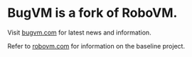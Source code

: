 # BugVM is a fork of RoboVM.

Visit [bugvm.com](http://bugvm.com) for latest news and information.

Refer to [robovm.com](http://robovm.com)  for information on the baseline project.
